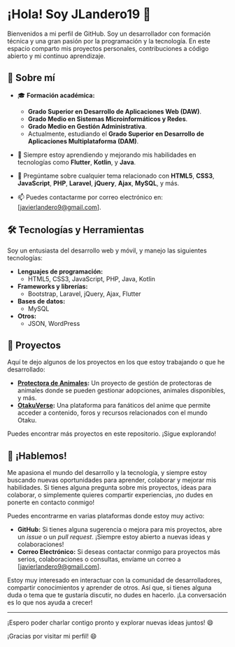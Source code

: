 # ¡Hola! Soy JLandero19 👋

Bienvenidos a mi perfil de GitHub. Soy un desarrollador con formación técnica y una gran pasión por la programación y la tecnología. En este espacio comparto mis proyectos personales, contribuciones a código abierto y mi continuo aprendizaje.

## 🚀 Sobre mí

- 🎓 **Formación académica:**
  - **Grado Superior en Desarrollo de Aplicaciones Web (DAW)**.
  - **Grado Medio en Sistemas Microinformáticos y Redes**.
  - **Grado Medio en Gestión Administrativa**.
  - Actualmente, estudiando el **Grado Superior en Desarrollo de Aplicaciones Multiplataforma (DAM)**.
  
- 🌱 Siempre estoy aprendiendo y mejorando mis habilidades en tecnologías como **Flutter**, **Kotlin**, y **Java**.
- 💬 Pregúntame sobre cualquier tema relacionado con **HTML5**, **CSS3**, **JavaScript**, **PHP**, **Laravel**, **jQuery**, **Ajax**, **MySQL**, y más.
- 📫 Puedes contactarme por correo electrónico en: [javierlandero9@gmail.com].

## 🛠️ Tecnologías y Herramientas

Soy un entusiasta del desarrollo web y móvil, y manejo las siguientes tecnologías:

- **Lenguajes de programación:**
  - HTML5, CSS3, JavaScript, PHP, Java, Kotlin
- **Frameworks y librerías:**
  - Bootstrap, Laravel, jQuery, Ajax, Flutter
- **Bases de datos:**
  - MySQL
- **Otros:**
  - JSON, WordPress

## 📁 Proyectos

Aquí te dejo algunos de los proyectos en los que estoy trabajando o que he desarrollado:

- **[Protectora de Animales](https://github.com/JLandero19/Protectora-de-Animales):** Un proyecto de gestión de protectoras de animales donde se pueden gestionar adopciones, animales disponibles, y más.
- **[OtakuVerse](https://github.com/JLandero19/OtakuVerse):** Una plataforma para fanáticos del anime que permite acceder a contenido, foros y recursos relacionados con el mundo Otaku.

Puedes encontrar más proyectos en este repositorio. ¡Sigue explorando!

## 💬 ¡Hablemos!

Me apasiona el mundo del desarrollo y la tecnología, y siempre estoy buscando nuevas oportunidades para aprender, colaborar y mejorar mis habilidades. Si tienes alguna pregunta sobre mis proyectos, ideas para colaborar, o simplemente quieres compartir experiencias, ¡no dudes en ponerte en contacto conmigo!

Puedes encontrarme en varias plataformas donde estoy muy activo:

- **GitHub:** Si tienes alguna sugerencia o mejora para mis proyectos, abre un *issue* o un *pull request*. ¡Siempre estoy abierto a nuevas ideas y colaboraciones!
- **Correo Electrónico:** Si deseas contactar conmigo para proyectos más serios, colaboraciones o consultas, envíame un correo a [javierlandero9@gmail.com].

Estoy muy interesado en interactuar con la comunidad de desarrolladores, compartir conocimientos y aprender de otros. Así que, si tienes alguna duda o tema que te gustaría discutir, no dudes en hacerlo. ¡La conversación es lo que nos ayuda a crecer!

---

¡Espero poder charlar contigo pronto y explorar nuevas ideas juntos! 😄


¡Gracias por visitar mi perfil! 😄
